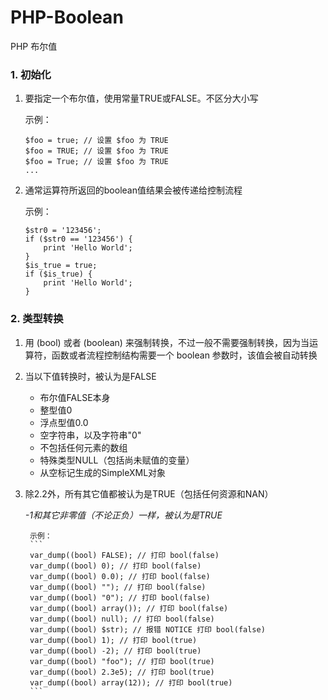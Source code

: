 # PHP-Boolean

PHP 布尔值

### 1. 初始化
    
1. 要指定一个布尔值，使用常量TRUE或FALSE。不区分大小写

    示例：
    ```
    $foo = true; // 设置 $foo 为 TRUE
    $foo = TRUE; // 设置 $foo 为 TRUE
    $foo = True; // 设置 $foo 为 TRUE
    ...
    ```

2. 通常运算符所返回的boolean值结果会被传递给控制流程

    示例：
    ```
    $str0 = '123456';
    if ($str0 == '123456') {
        print 'Hello World';
    }
    $is_true = true;
    if ($is_true) {
        print 'Hello World';
    }
    ```

### 2. 类型转换

1. 用 (bool) 或者 (boolean) 来强制转换，不过一般不需要强制转换，因为当运算符，函数或者流程控制结构需要一个 boolean 参数时，该值会被自动转换

2. 当以下值转换时，被认为是FALSE
    - 布尔值FALSE本身
    - 整型值0
    - 浮点型值0.0
    - 空字符串，以及字符串"0"
    - 不包括任何元素的数组
    - 特殊类型NULL（包括尚未赋值的变量）
    - 从空标记生成的SimpleXML对象
3. 除2.2外，所有其它值都被认为是TRUE（包括任何资源和NAN）

    *-1和其它非零值（不论正负）一样，被认为是TRUE*

        示例：
        ```
        var_dump((bool) FALSE); // 打印 bool(false)
        var_dump((bool) 0); // 打印 bool(false)
        var_dump((bool) 0.0); // 打印 bool(false)
        var_dump((bool) ""); // 打印 bool(false)
        var_dump((bool) "0"); // 打印 bool(false)
        var_dump((bool) array()); // 打印 bool(false)
        var_dump((bool) null); // 打印 bool(false)
        var_dump((bool) $str); // 报错 NOTICE 打印 bool(false)
        var_dump((bool) 1); // 打印 bool(true)
        var_dump((bool) -2); // 打印 bool(true)
        var_dump((bool) "foo"); // 打印 bool(true)
        var_dump((bool) 2.3e5); // 打印 bool(true)
        var_dump((bool) array(12)); // 打印 bool(true)
        ```